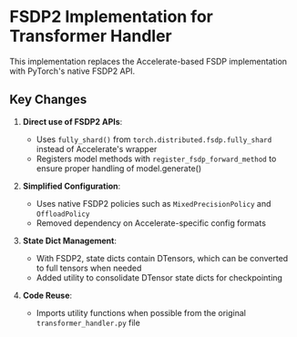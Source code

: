 # FSDP2 Implementation for Transformer Handler

This implementation replaces the Accelerate-based FSDP implementation with PyTorch's native FSDP2 API.

## Key Changes

1. **Direct use of FSDP2 APIs**:

   - Uses `fully_shard()` from `torch.distributed.fsdp.fully_shard` instead of Accelerate's wrapper
   - Registers model methods with `register_fsdp_forward_method` to ensure proper handling of model.generate()

2. **Simplified Configuration**:

   - Uses native FSDP2 policies such as `MixedPrecisionPolicy` and `OffloadPolicy`
   - Removed dependency on Accelerate-specific config formats

3. **State Dict Management**:

   - With FSDP2, state dicts contain DTensors, which can be converted to full tensors when needed
   - Added utility to consolidate DTensor state dicts for checkpointing

4. **Code Reuse**:
   - Imports utility functions when possible from the original `transformer_handler.py` file
